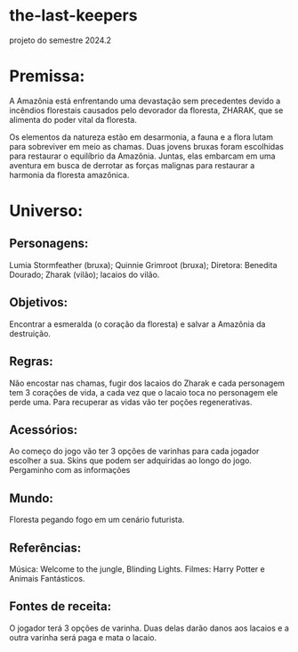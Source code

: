 # the-last-keepers
projeto do semestre 2024.2


# Premissa:

A Amazônia está enfrentando uma devastação sem precedentes devido 
a incêndios florestais causados pelo devorador da floresta, ZHARAK, que se alimenta do poder vital da floresta.

Os elementos da natureza estão em desarmonia, a fauna e a flora lutam para sobreviver em meio as chamas. 
Duas jovens bruxas foram escolhidas para restaurar o equilíbrio da Amazônia. Juntas, elas embarcam em uma aventura em busca de derrotar as forças malignas para restaurar a harmonia da floresta amazônica.

# Universo:

## Personagens:

Lumia Stormfeather (bruxa); Quinnie Grimroot (bruxa); Diretora: Benedita Dourado; Zharak (vilão); lacaios do vilão.

## Objetivos:

Encontrar a esmeralda (o coração da floresta) e salvar a Amazônia da destruição.

## Regras:

Não encostar nas chamas, fugir dos lacaios do Zharak e cada personagem tem 3 corações de vida, a cada vez que o lacaio toca no personagem ele perde uma. Para recuperar as vidas vão ter poções regenerativas.


##  Acessórios:

Ao começo do jogo vão ter 3 opções de varinhas para cada jogador escolher a sua.
Skins que podem ser adquiridas ao longo do jogo.
Pergaminho com as informações

## Mundo:

Floresta pegando fogo em um cenário futurista. 

## Referências:

Música: Welcome to the jungle, Blinding Lights.
Filmes: Harry Potter e Animais Fantásticos.

## Fontes de receita:

O jogador terá 3 opções de varinha. Duas delas darão danos aos lacaios e a outra varinha será paga e mata o lacaio.

